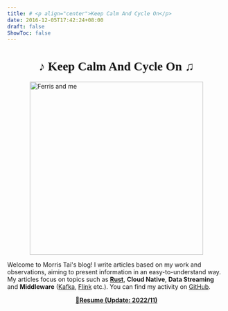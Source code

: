 ```yaml
---
title: # <p align="center">Keep Calm And Cycle On</p>
date: 2016-12-05T17:42:24+08:00
draft: false
ShowToc: false
---
```

<h1 style="text-align:center; font-family: Palatino">♪ Keep Calm And Cycle On ♫</h1>

<!-- ![Ferris and me](/images/ziva_ferris.jpg#center) -->
<img src="/images/ziva_ferris.jpg" alt="Ferris and me" width="400" style="display: block; margin: 0 auto;">

Welcome to Morris Tai's blog! I write articles based on my work and observations, aiming to present information in an easy-to-understand way. My articles focus on topics such as **[Rust](https://www.rust-lang.org/)**, **Cloud Native**, **Data Streaming** and **Middleware** ([Kafka](https://kafka.apache.org/), [Flink](https://flink.apache.org/) etc.). You can find my activity on [GitHub](https://github.com/morristai).

<p align="center">
<a href="/docs/resume_morris_tai.pdf"><b>📃Resume<b> (Update: 2022/11)</a>
</p>